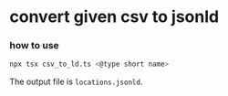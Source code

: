 # convert given csv to jsonld
### how to use
```bash
npx tsx csv_to_ld.ts <@type short name>
```
The output file is `locations.jsonld`. 
